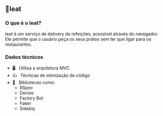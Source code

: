 ## 🍕Ieat

### O que é o Ieat?
Ieat é um serviço de delivery de refeições, acessível através do navegador. Ele permite que o usuário peça os seus pratos sem ter que ligar para os restaurantes.

### Dados técnicos
- 🖥 &nbsp; Utiliza a arquitetura MVC
- 👍 &nbsp; Técnicas de otimização de código
- 🧰 &nbsp; Bibliotecas como:
  - RSpec
  - Devise
  - Factory Bot
  - Faker
  - Sidekiq
